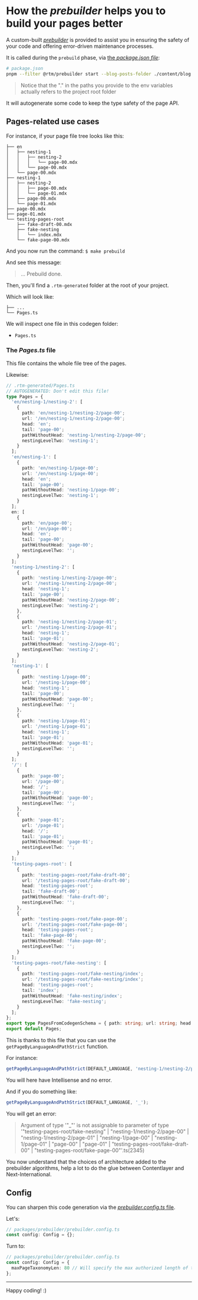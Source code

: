 # How the _prebuilder_ helps you to build your pages better

A custom-built [_prebuilder_](/packages/prebuilder/) is provided to assist you in ensuring the safety of your code and offering error-driven
maintenance processes.

It is called during the `prebuild` phase, via [the _package.json file_](/package.json):

```bash
# package.json
pnpm --filter @rtm/prebuilder start --blog-posts-folder ./content/blog --i18n-locales-schema ./src/i18n/locales/schema.ts
```

> Notice that the "." in the paths you provide to the env variables actually refers to the project root folder

It will autogenerate some code to keep the type safety of the page API.

## Pages-related use cases

For instance, if your page file tree looks like this:

```
├── en
│   ├── nesting-1
│   │   ├── nesting-2
│   │   │   └── page-00.mdx
│   │   └── page-00.mdx
│   └── page-00.mdx
├── nesting-1
│   ├── nesting-2
│   │   ├── page-00.mdx
│   │   └── page-01.mdx
│   ├── page-00.mdx
│   └── page-01.mdx
├── page-00.mdx
├── page-01.mdx
└── testing-pages-root
    ├── fake-draft-00.mdx
    ├── fake-nesting
    │   └── index.mdx
    └── fake-page-00.mdx
```

And you now run the command: `$ make prebuild`

And see this message:

> ... Prebuild done.

Then, you'll find a `.rtm-generated` folder at the root of your project.

Which will look like:

```
├── ...
└── Pages.ts
```

We will inspect one file in this codegen folder:

- `Pages.ts`

### The _Pages.ts_ file

This file contains the whole file tree of the pages.

Likewise:

```ts
// .rtm-generated/Pages.ts
// AUTOGENERATED: Don't edit this file!
type Pages = {
  'en/nesting-1/nesting-2': [
    {
      path: 'en/nesting-1/nesting-2/page-00';
      url: '/en/nesting-1/nesting-2/page-00';
      head: 'en';
      tail: 'page-00';
      pathWithoutHead: 'nesting-1/nesting-2/page-00';
      nestingLevelTwo: 'nesting-1';
    }
  ];
  'en/nesting-1': [
    {
      path: 'en/nesting-1/page-00';
      url: '/en/nesting-1/page-00';
      head: 'en';
      tail: 'page-00';
      pathWithoutHead: 'nesting-1/page-00';
      nestingLevelTwo: 'nesting-1';
    }
  ];
  en: [
    {
      path: 'en/page-00';
      url: '/en/page-00';
      head: 'en';
      tail: 'page-00';
      pathWithoutHead: 'page-00';
      nestingLevelTwo: '';
    }
  ];
  'nesting-1/nesting-2': [
    {
      path: 'nesting-1/nesting-2/page-00';
      url: '/nesting-1/nesting-2/page-00';
      head: 'nesting-1';
      tail: 'page-00';
      pathWithoutHead: 'nesting-2/page-00';
      nestingLevelTwo: 'nesting-2';
    },
    {
      path: 'nesting-1/nesting-2/page-01';
      url: '/nesting-1/nesting-2/page-01';
      head: 'nesting-1';
      tail: 'page-01';
      pathWithoutHead: 'nesting-2/page-01';
      nestingLevelTwo: 'nesting-2';
    }
  ];
  'nesting-1': [
    {
      path: 'nesting-1/page-00';
      url: '/nesting-1/page-00';
      head: 'nesting-1';
      tail: 'page-00';
      pathWithoutHead: 'page-00';
      nestingLevelTwo: '';
    },
    {
      path: 'nesting-1/page-01';
      url: '/nesting-1/page-01';
      head: 'nesting-1';
      tail: 'page-01';
      pathWithoutHead: 'page-01';
      nestingLevelTwo: '';
    }
  ];
  '/': [
    {
      path: 'page-00';
      url: '/page-00';
      head: '/';
      tail: 'page-00';
      pathWithoutHead: 'page-00';
      nestingLevelTwo: '';
    },
    {
      path: 'page-01';
      url: '/page-01';
      head: '/';
      tail: 'page-01';
      pathWithoutHead: 'page-01';
      nestingLevelTwo: '';
    }
  ];
  'testing-pages-root': [
    {
      path: 'testing-pages-root/fake-draft-00';
      url: '/testing-pages-root/fake-draft-00';
      head: 'testing-pages-root';
      tail: 'fake-draft-00';
      pathWithoutHead: 'fake-draft-00';
      nestingLevelTwo: '';
    },
    {
      path: 'testing-pages-root/fake-page-00';
      url: '/testing-pages-root/fake-page-00';
      head: 'testing-pages-root';
      tail: 'fake-page-00';
      pathWithoutHead: 'fake-page-00';
      nestingLevelTwo: '';
    }
  ];
  'testing-pages-root/fake-nesting': [
    {
      path: 'testing-pages-root/fake-nesting/index';
      url: '/testing-pages-root/fake-nesting/index';
      head: 'testing-pages-root';
      tail: 'index';
      pathWithoutHead: 'fake-nesting/index';
      nestingLevelTwo: 'fake-nesting';
    }
  ];
};
export type PagesFromCodegenSchema = { path: string; url: string; head: string; tail: string; pathWithoutHead: string; nestingLevelTwo: string };
export default Pages;
```

This is thanks to this file that you can use the `getPageByLanguageAndPathStrict` function.

For instance:

```ts
getPageByLanguageAndPathStrict(DEFAULT_LANGUAGE, 'nesting-1/nesting-2/page-00');
```

You will here have Intellisense and no error.

And if you do something like:

```ts
getPageByLanguageAndPathStrict(DEFAULT_LANGUAGE, '_');
```

You will get an error:

> Argument of type '"\_"' is not assignable to parameter of type '"testing-pages-root/fake-nesting" | "nesting-1/nesting-2/page-00" |
> "nesting-1/nesting-2/page-01" | "nesting-1/page-00" | "nesting-1/page-01" | "page-00" | "page-01" | "testing-pages-root/fake-draft-00" |
> "testing-pages-root/fake-page-00"'.ts(2345)

You now understand that the choices of architecture added to the prebuilder algorithms, help a lot to do the glue between Contentlayer and
Next-International.

## Config

You can sharpen this code generation via the [_prebuilder.config.ts_ file](/packages/prebuilder/prebuilder.config.ts).

Let's:

```ts
// packages/prebuilder/prebuilder.config.ts
const config: Config = {};
```

Turn to:

```ts
// packages/prebuilder/prebuilder.config.ts
const config: Config = {
  maxPageTaxonomyLen: 80 // Will specify the max authorized length of the names of your nestings and slugs to 80
};
```

---

Happy coding! :)
